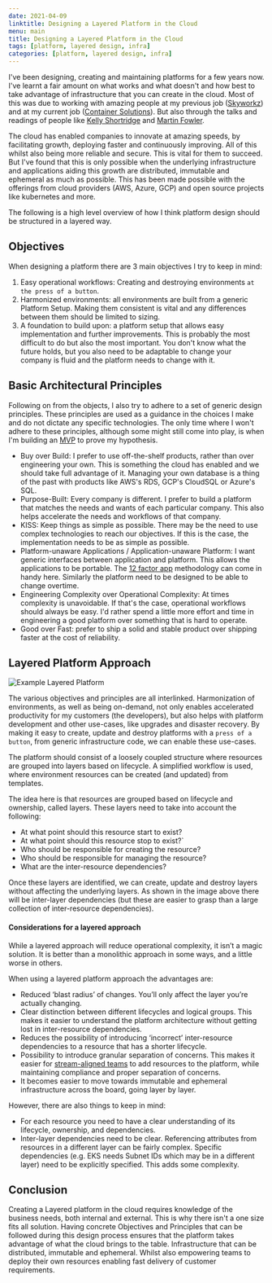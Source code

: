 ```yaml
---
date: 2021-04-09
linktitle: Designing a Layered Platform in the Cloud
menu: main
title: Designing a Layered Platform in the Cloud
tags: [platform, layered design, infra]
categories: [platform, layered design, infra]
---
```


I've been designing, creating and maintaining platforms for a few years now. I've learnt a fair amount on what works and what doesn't and how best to take advantage of infrastructure that you can create in the cloud. Most of this was due to working with amazing people at my previous job ([Skyworkz](https://skyworkz.nl)) and at my current job ([Container Solutions](https://www.container-solutions.com)). But also through the talks and readings of people like [Kelly Shortridge](https://www.kellyshortridge.com/) and [Martin Fowler](https://martinfowler.com/).

The cloud has enabled companies to innovate at amazing speeds, by facilitating growth, deploying faster and continuously improving. All of this whilst also being more reliable and secure. This is vital for them to succeed. But I've found that this is only possible when the underlying infrastructure and applications aiding this growth are distributed, immutable and ephemeral as much as possible. This has been made possible with the offerings from cloud providers (AWS, Azure, GCP) and open source projects like kubernetes and more.

The following is a high level overview of how I think platform design should be structured in a layered way.

## Objectives

When designing a platform there are 3 main objectives I try to keep in mind:

1. Easy operational workflows: Creating and destroying environments `at the press of a button`.
2. Harmonized environments: all environments are built from a generic Platform Setup. Making them consistent is vital and any differences between them should be limited to sizing.
3. A foundation to build upon: a platform setup that allows easy implementation and further improvements. This is probably the most difficult to do but also the most important. You don't know what the future holds, but you also need to be adaptable to change your company is fluid and the platform needs to change with it.

## Basic Architectural Principles

Following on from the objects, I also try to adhere to a set of generic design principles. These principles are used as a guidance in the choices I make and do not dictate any specific technologies. The only time where I won't adhere to these principles, although some might still come into play, is when I'm building an [MVP](https://en.wikipedia.org/wiki/Minimum_viable_product) to prove my hypothesis.

- Buy over Build: I prefer to use off-the-shelf products, rather than over engineering your own. This is something the cloud has enabled and we should take full advantage of it. Managing your own database is a thing of the past with products like AWS's RDS, GCP's CloudSQL or Azure's SQL.
- Purpose-Built: Every company is different. I prefer to build a platform that matches the needs and wants of each particular company. This also helps accelerate the needs and workflows of that company.
- KISS: Keep things as simple as possible. There may be the need to use complex technologies to reach our objectives. If this is the case, the implementation needs to be as simple as possible.
- Platform-unaware Applications / Application-unaware Platform: I want generic interfaces between application and platform. This allows the applications to be portable. The [12 factor app](https://12factor.net/) methodology can come in handy here. Similarly the platform need to be designed to be able to change overtime.
- Engineering Complexity over Operational Complexity: At times complexity is unavoidable. If that's the case, operational workflows should always be easy. I'd rather spend a little more effort and time in engineering a good platform over something that is hard to operate.
- Good over Fast: prefer to ship a solid and stable product over shipping faster at the cost of reliability. 

## Layered Platform Approach

![Example Layered Platform](/Layerd_Platform.png#c)

The various objectives and principles are all interlinked. Harmonization of environments, as well as being on-demand, not only enables accelerated productivity for my customers (the developers), but also helps with platform development and other use-cases, like upgrades and disaster recovery. By making it easy to create, update and destroy platforms with a `press of a button`, from generic infrastructure code, we can enable these use-cases.

The platform should consist of a loosely coupled structure where resources are grouped into layers based on lifecycle. A simplified workflow is used, where environment resources can be created (and updated) from templates.

The idea here is that resources are grouped based on lifecycle and ownership, called layers. These layers need to take into account the following:

- At what point should this resource start to exist?
- At what point should this resource stop to exist?`
- Who should be responsible for creating the resource?
- Who should be responsible for managing the resource?
- What are the inter-resource dependencies?

Once these layers are identified, we can create, update and destroy layers without affecting the underlying layers. As shown in the image above there will be inter-layer dependencies (but these are easier to grasp than a large collection of inter-resource dependencies).

#### Considerations for a layered approach

While a layered approach will reduce operational complexity, it isn’t a magic solution. It is better than a monolithic approach in some ways, and a little worse in others.

When using a layered platform approach the advantages are:

- Reduced ‘blast radius’ of changes. You’ll only affect the layer you’re actually changing.
- Clear distinction between different lifecycles and logical groups. This makes it easier to understand the platform architecture without getting lost in inter-resource dependencies.
- Reduces the possibility of introducing ‘incorrect’ inter-resource dependencies to a resource that has a shorter lifecycle.
- Possibility to introduce granular separation of concerns. This makes it easier for [stream-aligned teams](https://teamtopologies.com/key-concepts) to add resources to the platform, while maintaining compliance and proper separation of concerns.
- It becomes easier to move towards immutable and ephemeral infrastructure across the board, going layer by layer.

However, there are also things to keep in mind:

- For each resource you need to have a clear understanding of its lifecycle, ownership, and dependencies.
- Inter-layer dependencies need to be clear. Referencing attributes from resources in a different layer can be fairly complex. Specific dependencies (e.g. EKS needs Subnet IDs which may be in a different layer) need to be explicitly specified. This adds some complexity.

## Conclusion

Creating a Layered platform in the cloud requires knowledge of the business needs, both internal and external. This is why there isn't a one size fits all solution. Having concrete Objectives and Principles that can be followed during this design process ensures that the platform takes advantage of what the cloud brings to the table. Infrastructure that can be distributed, immutable and ephemeral. Whilst also empowering teams to deploy their own resources enabling fast delivery of customer requirements.